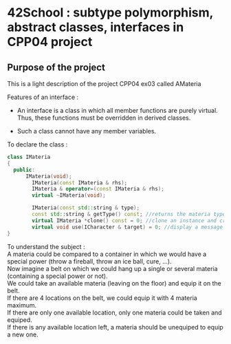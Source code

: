# 42School : subtype polymorphism, abstract classes, interfaces in CPP04 project

## Purpose of the project
This is a light description of the project CPP04 ex03 called AMateria

Features of an interface :
  - An interface is a class in which all member functions are purely virtual.
  Thus, these functions must be overridden in derived classes.

  - Such a class cannot have any member variables.

To declare the class :
```C++
class IMateria
{
  public:
	  IMateria(void);
		IMateria(const IMateria & rhs);
		IMateria & operator=(const IMateria & rhs);
		virtual ~IMateria(void);

		IMateria(const std::string & type);
		const std::string & getType() const; //returns the materia type
		virtual IMateria *clone() const = 0; //clone an instance and create an instance of same type
		virtual void use(ICharacter & target) = 0; //display a message
}
```

To understand the subject :<br>
A materia could be compared to a container in which we would have a special power (throw a fireball, throw an ice ball, cure, ...).<br>
Now imagine a belt on which we could hang up a single or several materia (containing a special power or not).<br>
We could take an available materia (leaving on the floor) and equip it on the belt.<br>
If there are 4 locations on the belt, we could equip it with 4 materia maximum.<br>
If there are only one available location, only one materia could be taken and equiped.<br>
If there is any available location left, a materia should be unequiped to equip a new one.<br>

